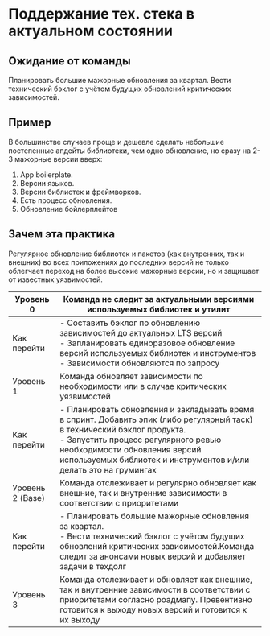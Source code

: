 # Поддержание тех. стека в актуальном состоянии

## Ожидание от команды

Планировать большие мажорные обновления за квартал. Вести технический бэклог с учётом будущих
обновлений критических зависимостей.

## Пример

В большинстве случаев проще и дешевле сделать небольшие постепенные апдейты библиотеки,
чем одно обновление, но сразу на 2-3 мажорные версии вверх:

1. App boilerplate.
2. Версии языков.
3. Версии библиотек и фреймворков.
4. Есть процесс обновления.
5. Обновление бойлерплейтов

## Зачем эта практика

Регулярное обновление библиотек и пакетов (как внутренних, так и внешних) во всех приложениях до
последних версий не только облегчает переход на более высокие мажорные версии,
но и защищает от известных уязвимостей.

| Уровень 0        | Команда не следит за актуальными версиями используемых библиотек и утилит                                                                                                                                                                                                |
|------------------|--------------------------------------------------------------------------------------------------------------------------------------------------------------------------------------------------------------------------------------------------------------------------|
| Как перейти      | - Составить бэклог по обновлению зависимостей до актуальных LTS версий<br/>- Запланировать единоразовое обновление версий используемых библиотек и инструментов<br/>- Зависимости обновляются по запросу                                                                 |
| Уровень 1        | Команда обновляет зависимости по необходимости или в случае критических уязвимостей                                                                                                                                                                                      |
| Как перейти      | - Планировать обновления и закладывать время в спринт. Добавить эпик (либо регулярный таск) в технический бэклог продукта.<br/>- Запустить процесс регулярного ревью необходимости обновления версий используемых библиотек и инструментов и/или делать это на грумингах |
| Уровень 2 (Base) | Команда отслеживает и регулярно обновляет как внешние, так и внутренние зависимости в соответствии с приоритетами                                                                                                                                                        |
| Как перейти      | - Планировать большие мажорные обновления за квартал.<br/>- Вести технический бэклог с учётом будущих обновлений критических зависимостей.Команда следит за анонсами новых версий и добавляет задачи в техдолг                                                           |
| Уровень 3        | Команда отслеживает и обновляет как внешние, так и внутренние зависимости в соответствии с приоритетами согласно роадмапу. Превентивно готовится к выходу новых версий и готовится к их выходу                                                                           |
